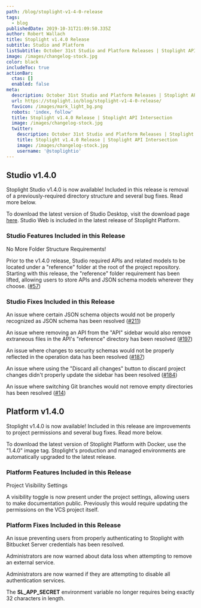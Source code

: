 ```yaml
---
path: /blog/stoplight-v1-4-0-release
tags:
  - blog
publishedDate: 2019-10-31T21:09:50.335Z
author: Robert Wallach
title: Stoplight v1.4.0 Release
subtitle: Studio and Platform
listSubtitle: October 31st Studio and Platform Releases | Stoplight API Intersection
image: /images/changelog-stock.jpg
color: black
includeToc: true
actionBar:
  ctas: []
  enabled: false
meta:
  description: October 31st Studio and Platform Releases | Stoplight API Intersection
  url: https://stoplight.io/blog/stoplight-v1-4-0-release/
  favicon: /images/mark_light_bg.png
  robots: 'index, follow'
  title: Stoplight v1.4.0 Release | Stoplight API Intersection
  image: /images/changelog-stock.jpg
  twitter:
    description: October 31st Studio and Platform Releases | Stoplight API Intersection
    title: Stoplight v1.4.0 Release | Stoplight API Intersection
    image: /images/changelog-stock.jpg
    username: '@stoplightio'
---
```

## Studio v1.4.0

Stoplight Studio v1.4.0 is now available! Included in this release is removal of a previously-required directory structure and several bug fixes. Read more below.

To download the latest version of Studio Desktop, visit the download page [here](https://stoplight.io/studio/). Studio Web is included in the latest release of Stoplight Platform.

### Studio Features Included in this Release

No More Folder Structure Requirements!

Prior to the v1.4.0 release, Studio required APIs and related models to be located under a "reference" folder at the root of the project repository. Starting with this release, the "reference" folder requirement has been lifted, allowing users to store APIs and JSON schema models wherever they choose. ([\#57](https://github.com/stoplightio/studio/issues/57))

### Studio Fixes Included in this Release

An issue where certain JSON schema objects would not be properly recognized as JSON schema has been resolved ([\#211](https://github.com/stoplightio/studio/issues/211))

An issue where removing an API from the "API" sidebar would also remove extraneous files in the API's "reference" directory has been resolved ([\#197](https://github.com/stoplightio/studio/issues/197))

An issue where changes to security schemas would not be properly reflected in the operation data has been resolved ([\#187](https://github.com/stoplightio/studio/issues/187))

An issue where using the "Discard all changes" button to discard project changes didn't properly update the sidebar has been resolved ([\#184](https://github.com/stoplightio/studio/issues/184))

An issue where switching Git branches would not remove empty directories has been resolved ([\#14](https://github.com/stoplightio/studio/issues/14))

## Platform v1.4.0

Stoplight v1.4.0 is now available! Included in this release are improvements to project permissions and several bug fixes. Read more below.

To download the latest version of Stoplight Platform with Docker, use the "1.4.0" image tag. Stoplight's production and managed environments are automatically upgraded to the latest release.

### Platform Features Included in this Release

Project Visibility Settings

A visibility toggle is now present under the project settings, allowing users to make documentation public. Previously this would require updating the permissions on the VCS project itself.

### Platform Fixes Included in this Release

An issue preventing users from properly authenticating to Stoplight with Bitbucket Server credentials has been resolved.

Administrators are now warned about data loss when attempting to remove an external service.

Administrators are now warned if they are attempting to disable all authentication services.

The **SL_APP_SECRET** environment variable no longer requires being exactly 32 characters in length.

